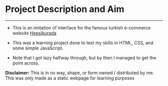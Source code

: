 # Project Description and Aim

---

- This is an imitation of interface for the famous turkish e-commerce website [Hepsiburada](https://www.hepsiburada.com)

- This was a learning project done to test my skills in HTML, CSS, and some simple JavaScript.

- Note that I got lazy halfway through, but by then I managed to get the point across.

**Disclaimer:** This is in no way, shape, or form owned / distributed by me. This was only made as a static webpage for learning purposes

